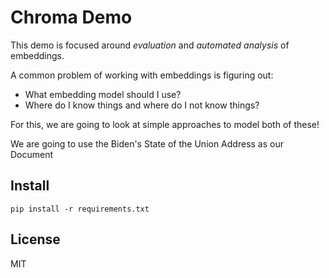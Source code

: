 # Chroma Demo 

This demo is focused around *evaluation* and *automated analysis* of embeddings.

A common problem of working with embeddings is figuring out: 
- What embedding model should I use?
- Where do I know things and where do I not know things?

For this, we are going to look at simple approaches to model both of these! 

We are going to use the Biden's State of the Union Address as our Document

## Install

`pip install -r requirements.txt`

## License

MIT